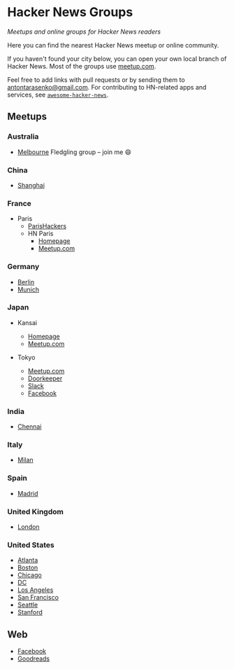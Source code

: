 # Hacker News Groups

*Meetups and online groups for Hacker News readers*

Here you can find the nearest Hacker News meetup or online community.

If you haven't found your city below, you can open your own local branch of Hacker News. Most of the groups use [meetup.com](http://meetup.com/).

Feel free to add links with pull requests or by sending them to <antontarasenko@gmail.com>. For contributing to HN-related apps and services, see [`awesome-hacker-news`](https://github.com/cheeaun/awesome-hacker-news).


## Meetups

### Australia

- [Melbourne](https://lists.riseup.net/www/subscribe/hn-melbourne) Fledgling group – join me :smile:

### China

- [Shanghai](http://www.meetup.com/Shanghai-Hacker-News-Meetup/)

### France

- Paris
  - [ParisHackers](http://www.meetup.com/fr-FR/ParisHackers/)
  - HN Paris
    - [Homepage](https://hn.silexlabs.org/)
    - [Meetup.com](https://www.meetup.com/Hacker-News-Paris-user-group/)

### Germany

- [Berlin](http://www.meetup.com/Berlin-Hacker-News-Meetup/)
- [Munich](https://www.meetup.com/Hacker-News-Munich/)

### Japan

- Kansai
  - [Homepage](http://hnkansai.org/)
  - [Meetup.com](https://www.meetup.com/Hacker-News-Kansai/)

- Tokyo
  - [Meetup.com](https://www.meetup.com/Hacker-News-Tokyo-Japan/)
  - [Doorkeeper](https://hntokyo.doorkeeper.jp/)
  - [Slack](https://hntokyo.io/)
  - [Facebook](https://www.facebook.com/Tokyo-Hacker-News-Community-169610256492857/)

### India

- [Chennai](http://www.meetup.com/Hacker-News-Chennai/)

### Italy

- [Milan](https://www.meetup.com/Hacker-News-Milano)

### Spain

- [Madrid](http://www.meetup.com/hnmadrid)

### United Kingdom

- [London](http://www.meetup.com/HNLondon/)

### United States

- [Atlanta](https://www.linkedin.com/groups/52622/profile)
- [Boston](https://www.meetup.com/Hacker-News-Boston/)
- [Chicago](http://www.meetup.com/hnchicago/)
- [DC](http://hackernewsdc.org/)
- [Los Angeles](http://www.meetup.com/LAHackers/)
- [San Francisco](https://www.facebook.com/groups/gosfhn/)
- [Seattle](http://www.meetup.com/HackerNewsSeattleMeetup/)
- [Stanford](http://www.meetup.com/Stanford-Hacker-News/)

## Web

- [Facebook](https://www.facebook.com/groups/114326995294656/)
- [Goodreads](https://www.goodreads.com/group/show/94469-hackernews)
